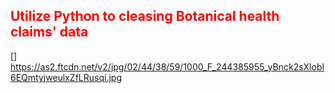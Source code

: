 <h2 style='color:red'> Utilize Python to cleasing Botanical health claims' data </h2> 

[] https://as2.ftcdn.net/v2/jpg/02/44/38/59/1000_F_244385955_yBnck2sXlobl6EQmtyjweulxZfLRusqi.jpg


